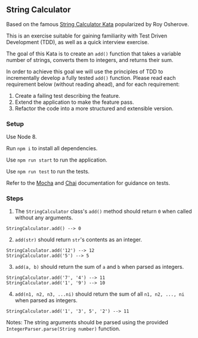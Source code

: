 ## String Calculator

Based on the famous [String Calculator Kata](http://osherove.com/tdd-kata-1/) popularized by Roy Osherove.

This is an exercise suitable for gaining familiarity with Test Driven Development (TDD), as well as a quick interview exercise.

The goal of this Kata is to create an `add()` function that takes a variable number of strings, converts them to integers, and returns their sum.

In order to achieve this goal we will use the principles of TDD to incrementally develop a fully tested `add()` function. Please read each requirement below (without reading ahead), and for each requirement:

1. Create a failing test describing the feature.
2. Extend the application to make the feature pass.
3. Refactor the code into a more structured and extensible version.

### Setup

Use Node 8.

Run `npm i` to install all dependencies.

Use `npm run start` to run the application.

Use `npm run test` to run the tests.

Refer to the [Mocha](https://mochajs.org/#getting-started) and [Chai](http://www.chaijs.com/api/bdd/) documentation for guidance on tests.

### Steps

1. The `StringCalculator` class's `add()` method should return `0` when called without any arguments.

```
StringCalculator.add() --> 0
```

2. `add(str)` should return `str`'s contents as an integer.

```
StringCalculator.add('12') --> 12
StringCalculator.add('5') --> 5
```

3. `add(a, b)` should return the sum of `a` and `b` when parsed as integers.

```
StringCalculator.add('7', '4') --> 11
StringCalculator.add('1', '9') --> 10
```

4. `add(n1, n2, n3, ...ni)` should return the sum of all `n1, n2, ..., ni` when parsed as integers.

```
StringCalculator.add('1', '3', 5', '2') --> 11
```

Notes: The string arguments should be parsed using the provided `IntegerParser.parse(String number)` function.
